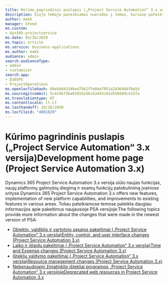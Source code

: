 ```yaml
---
title: Kūrimo pagrindinis puslapis („Project Service Automation“ 3.x versija)
description: Šioje temoje pateikiamos nuorodos į temas, kuriose pateikta kūrimo informacija, skirta Dynamics 365 Project Service Automation (PSA) 3.x versijai.
author: makk
manager: kfend
ms.custom:
- dyn365-projectservice
ms.date: 03/26/2019
ms.topic: article
ms.service: business-applications
ms.author: makk
audience: admin
search.audienceType:
- admin
- customizer
search.app:
- D365PS
- ProjectOperations
ms.openlocfilehash: 68eb9d4334bed7562ffe0de7951a2d364bbf9a5d
ms.sourcegitcommit: 5c4c9bf3ba018562d6cb3443c01d550489c415fa
ms.translationtype: HT
ms.contentlocale: lt-LT
ms.lasthandoff: 10/16/2020
ms.locfileid: "4081029"
---
```

# <a name="development-home-page-project-service-automation-3x"></a><span data-ttu-id="1da26-103">Kūrimo pagrindinis puslapis („Project Service Automation“ 3.x versija)</span><span class="sxs-lookup"><span data-stu-id="1da26-103">Development home page (Project Service Automation 3.x)</span></span>

<span data-ttu-id="1da26-104">Dynamics 365 Project Service Automation 3.x versija siūlo naujas funkcijas, naujų platformų galimybių diegimą ir esamų funkcijų patobulinimą įvairiose srityse.</span><span class="sxs-lookup"><span data-stu-id="1da26-104">Dynamics 365 Project Service Automation 3.x offers new features, implementation of new platform capabilities, and improvements to existing features in various areas.</span></span> <span data-ttu-id="1da26-105">Toliau pateikiamose temose pateikta daugiau informacijos apie pakeitimus naujausioje PSA versijoje:</span><span class="sxs-lookup"><span data-stu-id="1da26-105">The following topics provide more information about the changes that were made in the newest version of PSA:</span></span>

- [<span data-ttu-id="1da26-106">Objekto, valdiklio ir vartotojo sąsajos pakeitimai („Project Service Automation“ 3.x versija)</span><span class="sxs-lookup"><span data-stu-id="1da26-106">Entity, control, and user interface changes (Project Service Automation 3.x)</span></span>](../developer-guides/entity-changes-v3.x.md)
- [<span data-ttu-id="1da26-107">Laiko ir išlaidų pakeitimai („Project Service Automation“ 3.x versija)</span><span class="sxs-lookup"><span data-stu-id="1da26-107">Time and Expense changes (Project Service Automation 3.x)</span></span>](../developer-guides/time-expense-changes-v3.x.md)
- [<span data-ttu-id="1da26-108">Išteklių valdymo pakeitimai („Project Service Automation“ 3.x versija)</span><span class="sxs-lookup"><span data-stu-id="1da26-108">Resource management changes (Project Service Automation 3.x)</span></span>](../developer-guides/resource-management-changes-v3.x.md)
- [<span data-ttu-id="1da26-109">Nebenaudojami žiniatinklio ištekliai programos „Project Service Automation“ 3.x versijoje</span><span class="sxs-lookup"><span data-stu-id="1da26-109">Deprecated web resources in Project Service Automation 3.x</span></span>](../developer-guides/web-resources-deprecated-v3.x.md)
